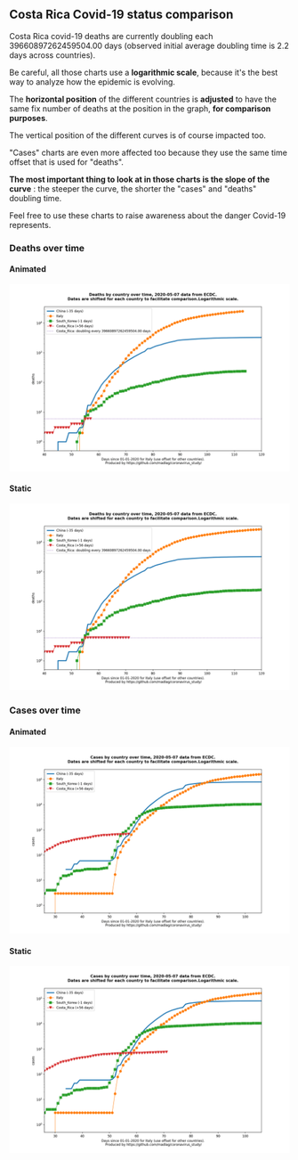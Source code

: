 ## Costa Rica Covid-19 status comparison 

Costa Rica covid-19 deaths are currently doubling each 39660897262459504.00 days (observed initial average doubling time is 2.2 days across countries).



Be careful, all those charts use a **logarithmic scale**, because it's the best way to analyze how the epidemic is evolving.
 
The **horizontal position** of the different countries is **adjusted** to have the same fix number of deaths at the position in the graph, **for comparison purposes**.

The vertical position of the different curves is of course impacted too.

"Cases" charts are even more affected too because they use the same time offset that is used for "deaths".

**The most important thing to look at in those charts is the slope of the curve** : the steeper the curve, the shorter the "cases" and "deaths" doubling time.

Feel free to use these charts to raise awareness about the danger Covid-19 represents. 


 
### Deaths over time
 
#### Animated
![Costa Rica covid-19 deaths animated chart](https://raw.githubusercontent.com/madlag/coronavirus_study/master/notebooks/graphs/2020-05-07/countries/Costa_Rica/2020-05-07_Costa_Rica_deaths.gif "Costa Rica covid-19 deaths animated chart")   
 
#### Static
![Costa Rica covid-19 deaths static chart](https://raw.githubusercontent.com/madlag/coronavirus_study/master/notebooks/graphs/2020-05-07/countries/Costa_Rica/2020-05-07_Costa_Rica_deaths.png "Costa Rica covid-19 deaths static chart")   

 
### Cases over time
 
#### Animated
![Costa Rica covid-19 cases animated chart](https://raw.githubusercontent.com/madlag/coronavirus_study/master/notebooks/graphs/2020-05-07/countries/Costa_Rica/2020-05-07_Costa_Rica_cases.gif "Costa Rica covid-19 cases animated chart")   
 
#### Static
![Costa Rica covid-19 cases static chart](https://raw.githubusercontent.com/madlag/coronavirus_study/master/notebooks/graphs/2020-05-07/countries/Costa_Rica/2020-05-07_Costa_Rica_cases.png "Costa Rica covid-19 cases static chart")   

